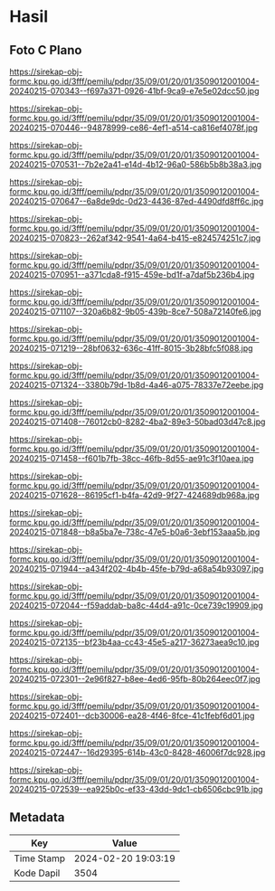 # Hasil

## Foto C Plano

https://sirekap-obj-formc.kpu.go.id/3fff/pemilu/pdpr/35/09/01/20/01/3509012001004-20240215-070343--f697a371-0926-41bf-9ca9-e7e5e02dcc50.jpg

https://sirekap-obj-formc.kpu.go.id/3fff/pemilu/pdpr/35/09/01/20/01/3509012001004-20240215-070446--94878999-ce86-4ef1-a514-ca816ef4078f.jpg

https://sirekap-obj-formc.kpu.go.id/3fff/pemilu/pdpr/35/09/01/20/01/3509012001004-20240215-070531--7b2e2a41-e14d-4b12-96a0-586b5b8b38a3.jpg

https://sirekap-obj-formc.kpu.go.id/3fff/pemilu/pdpr/35/09/01/20/01/3509012001004-20240215-070647--6a8de9dc-0d23-4436-87ed-4490dfd8ff6c.jpg

https://sirekap-obj-formc.kpu.go.id/3fff/pemilu/pdpr/35/09/01/20/01/3509012001004-20240215-070823--262af342-9541-4a64-b415-e824574251c7.jpg

https://sirekap-obj-formc.kpu.go.id/3fff/pemilu/pdpr/35/09/01/20/01/3509012001004-20240215-070951--a371cda8-f915-459e-bd1f-a7daf5b236b4.jpg

https://sirekap-obj-formc.kpu.go.id/3fff/pemilu/pdpr/35/09/01/20/01/3509012001004-20240215-071107--320a6b82-9b05-439b-8ce7-508a72140fe6.jpg

https://sirekap-obj-formc.kpu.go.id/3fff/pemilu/pdpr/35/09/01/20/01/3509012001004-20240215-071219--28bf0632-636c-41ff-8015-3b28bfc5f088.jpg

https://sirekap-obj-formc.kpu.go.id/3fff/pemilu/pdpr/35/09/01/20/01/3509012001004-20240215-071324--3380b79d-1b8d-4a46-a075-78337e72eebe.jpg

https://sirekap-obj-formc.kpu.go.id/3fff/pemilu/pdpr/35/09/01/20/01/3509012001004-20240215-071408--76012cb0-8282-4ba2-89e3-50bad03d47c8.jpg

https://sirekap-obj-formc.kpu.go.id/3fff/pemilu/pdpr/35/09/01/20/01/3509012001004-20240215-071458--f601b7fb-38cc-46fb-8d55-ae91c3f10aea.jpg

https://sirekap-obj-formc.kpu.go.id/3fff/pemilu/pdpr/35/09/01/20/01/3509012001004-20240215-071628--86195cf1-b4fa-42d9-9f27-424689db968a.jpg

https://sirekap-obj-formc.kpu.go.id/3fff/pemilu/pdpr/35/09/01/20/01/3509012001004-20240215-071848--b8a5ba7e-738c-47e5-b0a6-3ebf153aaa5b.jpg

https://sirekap-obj-formc.kpu.go.id/3fff/pemilu/pdpr/35/09/01/20/01/3509012001004-20240215-071944--a434f202-4b4b-45fe-b79d-a68a54b93097.jpg

https://sirekap-obj-formc.kpu.go.id/3fff/pemilu/pdpr/35/09/01/20/01/3509012001004-20240215-072044--f59addab-ba8c-44d4-a91c-0ce739c19909.jpg

https://sirekap-obj-formc.kpu.go.id/3fff/pemilu/pdpr/35/09/01/20/01/3509012001004-20240215-072135--bf23b4aa-cc43-45e5-a217-36273aea9c10.jpg

https://sirekap-obj-formc.kpu.go.id/3fff/pemilu/pdpr/35/09/01/20/01/3509012001004-20240215-072301--2e96f827-b8ee-4ed6-95fb-80b264eec0f7.jpg

https://sirekap-obj-formc.kpu.go.id/3fff/pemilu/pdpr/35/09/01/20/01/3509012001004-20240215-072401--dcb30006-ea28-4f46-8fce-41c1febf6d01.jpg

https://sirekap-obj-formc.kpu.go.id/3fff/pemilu/pdpr/35/09/01/20/01/3509012001004-20240215-072447--16d29395-614b-43c0-8428-46006f7dc928.jpg

https://sirekap-obj-formc.kpu.go.id/3fff/pemilu/pdpr/35/09/01/20/01/3509012001004-20240215-072539--ea925b0c-ef33-43dd-9dc1-cb6506cbc91b.jpg


## Metadata

| Key        | Value               |
| ---------- | ------------------- |
| Time Stamp | 2024-02-20 19:03:19 |
| Kode Dapil | 3504                |



